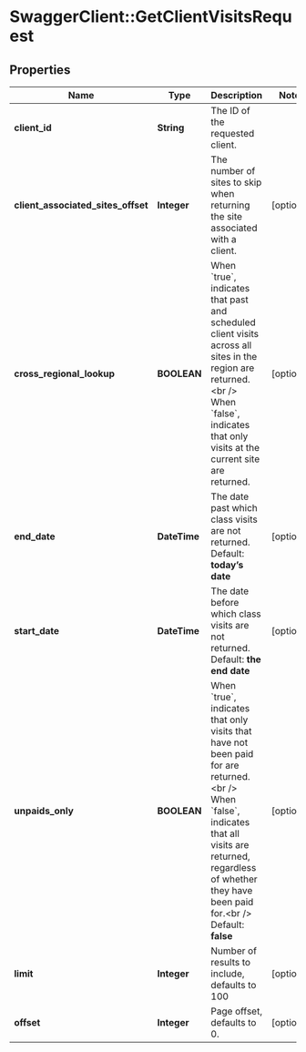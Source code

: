 # SwaggerClient::GetClientVisitsRequest

## Properties
Name | Type | Description | Notes
------------ | ------------- | ------------- | -------------
**client_id** | **String** | The ID of the requested client. | 
**client_associated_sites_offset** | **Integer** | The number of sites to skip when returning the site associated with a client. | [optional] 
**cross_regional_lookup** | **BOOLEAN** | When &#x60;true&#x60;, indicates that past and scheduled client visits across all sites in the region are returned.&lt;br /&gt;  When &#x60;false&#x60;, indicates that only visits at the current site are returned. | [optional] 
**end_date** | **DateTime** | The date past which class visits are not returned.  Default: **today’s date** | [optional] 
**start_date** | **DateTime** | The date before which class visits are not returned.  Default: **the end date** | [optional] 
**unpaids_only** | **BOOLEAN** | When &#x60;true&#x60;, indicates that only visits that have not been paid for are returned.&lt;br /&gt;  When &#x60;false&#x60;, indicates that all visits are returned, regardless of whether they have been paid for.&lt;br /&gt;  Default: **false** | [optional] 
**limit** | **Integer** | Number of results to include, defaults to 100 | [optional] 
**offset** | **Integer** | Page offset, defaults to 0. | [optional] 


